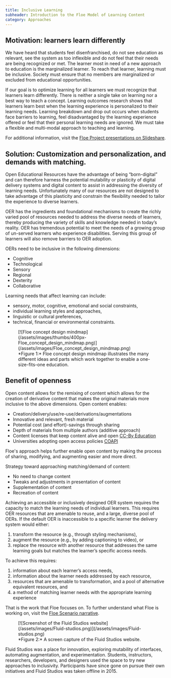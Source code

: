 ```yaml
---
title: Inclusive Learning
subheader: Introduction to the Floe Model of Learning Content
category: Approaches
---
```


## Motivation: learners learn differently

We have heard that students feel disenfranchised, do not see education as relevant, see the system as too inflexible and
do not feel that their needs are being recognized or met. The learner most in need of a new approach to education is the
marginalized learner. To reach that learner, learning must be inclusive. Society must ensure that no members are
marginalized or excluded from educational opportunities.

If our goal is to optimize learning for all learners we must recognize that learners learn differently. There is neither
a single take on learning nor a best way to teach a concept. Learning outcomes research shows that learners learn best
when the learning experience is personalized to their learning needs. Learning breakdown and drop out occurs when
students face barriers to learning, feel disadvantaged by the learning experience offered or feel that their personal
learning needs are ignored. We must take a flexible and multi-modal approach to teaching and learning.

For additional information, visit the [Floe Project presentations on
Slideshare](http://www.slideshare.net/jesshmitchell/floe-project).

## Solution: Customization and personalization, and demands with matching.

Open Educational Resources have the advantage of being “born-digital” and can therefore harness the potential mutability
or plasticity of digital delivery systems and digital content to assist in addressing the diversity of learning needs.
Unfortunately many of our resources are not designed to take advantage of this plasticity and constrain the flexibility
needed to tailor the experience to diverse learners.

OER has the ingredients and foundational mechanisms to create the richly varied pool of resources needed to address the
diverse needs of learners, thereby producing the variety of skills and knowledge needed in today’s reality. OER has
tremendous potential to meet the needs of a growing group of un-served learners who experience disabilities. Serving
this group of learners will also remove barriers to OER adoption.

OERs need to be inclusive in the following dimensions:

* Cognitive
* Technological
* Sensory
* Regional
* Dexterity
* Collaborative

Learning needs that affect learning can include:

* sensory, motor, cognitive, emotional and social constraints,
* individual learning styles and approaches,
* linguistic or cultural preferences,
* technical, financial or environmental constraints.

<!-- markdownlint-disable line-length -->
<figure>
[![Floe concept design mindmap](/assets/images/thumbs/400px-Floe_concept_design_mindmap.png)](/assets/images/Floe_concept_design_mindmap.png)
<figcaption>
*Figure 1:* Floe concept design mindmap illustrates the many different ideas and parts which work together to enable a one-size-fits-one education.
</figcaption>
</figure>
<!-- markdownlint-enable line-length -->

## Benefit of openness

Open content allows for the remixing of content which allows for the creation of derivative content that makes the
original materials more inclusive to the above dimensions. Open content enables:

* Creation/delivery/use/re-use/derivations/augmentations
* Innovative and relevant, fresh material
* Potential cost (and effort)-savings through sharing
* Depth of materials from multiple authors (additive approach)
* Content licenses that keep content alive and open [CC-By Education](http://creativecommons.org/education)
* Universities adopting open access policies [COAPI](http://archive.news.ku.edu/2011/august/3/openaccess.shtml)

Floe's approach helps further enable open content by making the process of sharing, modifying, and augmenting easier and
more direct.

Strategy toward approaching matching/demand of content:

* No need to change content
* Tweaks and adjustments in presentation of content
* Supplementation of content
* Recreation of content

Achieving an accessible or inclusively designed OER system requires the capacity to match the learning needs of
individual learners. This requires OER resources that are amenable to reuse, and a large, diverse pool of OERs. If the
default OER is inaccessible to a specific learner the delivery system would either:

1. transform the resource (e.g., through styling mechanisms),
2. augment the resource (e.g., by adding captioning to video), or
3. replace the resource with another resource that addresses the same learning goals but matches the learner’s specific
   access needs.

To achieve this requires:

1. information about each learner’s access needs,
2. information about the learner needs addressed by each resource,
3. resources that are amenable to transformation, and a pool of alternative equivalent resources, and
4. a method of matching learner needs with the appropriate learning experience

That is the work that Floe focuses on. To further understand what Floe is working on, visit the [Floe Scenario
narrative](https://wiki.fluidproject.org/x/lYlnAQ).

<figure>
[![Screenshot of the Fluid Studios website](/assets/images/Fluid-studios.png)](/assets/images/Fluid-studios.png)
<figcaption>
*Figure 2:* A screen capture of the Fluid Studios website.
</figcaption>
</figure>

Fluid Studios was a place for innovation, exploring mutability of interfaces, automating augmentation, and
experimentation. Students, instructors, researchers, developers, and designers used the space to try new approaches to
inclusivity. Participants have since gone on pursue their own initiatives and Fluid Studios was taken offline in 2015.
